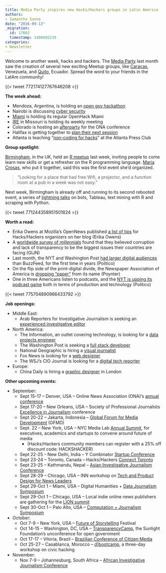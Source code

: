 ```yaml
---
title: Media Party inspires new Hacks/Hackers groups in Latin America
authors:
- Samantha Sunne
date: "2016-09-13"
_migration:
  id: 17602
  timestamp: 1486602219
categories:
- Newsletter
---
```


Welcome to another week, hacks and hackers. The [Media Party][1] last month saw the creation of several new exciting Meetup groups, like [Caracas][2], Venezuela, and [Quito][3], Ecuador. Spread the word to your friends in the LatAm community!

{{< tweet 772174127767646208 >}}

**The week ahead:**

  * Mendoza, Argentina, is holding an [open gov hackathon][4]
  * Nairobi is discussing [cyber security][5]
  * [Miami][6] is holding its regular OpenHack Miami
  * [IRE][7] in Missouri is holding its weekly meeting
  * Colorado is hosting an [afterparty][8] for the ONA conference
  * Halifax is getting together to [plan their next session][9]
  * Atlanta is teaching &#8220;[non-coding for hacks][10]&#8221; at the Atlanta Press Club

**Group spotlight:**

[Birmingham][11], in the UK, held an [R meetup][12] last week, inviting people to come learn new skills or get a refresher on the R programming language. [Maria Crosas][13], who put it together, said this was the first event she&#8217;d organized.

> &#8220;Looking for a place that had free Wifi, a projector, and a function room at a pub in a week was not easy.&#8221;

Next week, Birmingham is already off and running to its second rebooted event, a series of [lightning talks][14] on bots, Tableau, text mining with R and scraping with Python.

{{< tweet 771244358951501824 >}}

**Worth a read:**

  * Erika Owens at Mozilla&#8217;s OpenNews published [a list of tips][15] for Hacks/Hackers organizers on her blog (Erika Owens)
  * A [worldwide survey of millennials][16] found that they believed corruption and lack of transparency to be the biggest issues their countries are facing (GIJN)
  * Last month, the NYT and Washington Post [had larger digital audiences][17] than BuzzFeed, for the first time in years (Politico)
  * On the flip side of the print-digital divide, the Newspaper Association of America is [dropping &#8220;paper&#8221;][18] from its name (Poynter)
  * One in three Americans listen to podcasts, and the [NYT is upping its podcast game][19] both in terms of production and technology (Politico)

{{< tweet 775704890966433792 >}}

**Job openings:**

  * Middle East:
      * Arab Reporters for Investigative Journalism is seeking an [experienced investigative editor][20]
  * North America:
      * The Information, an outlet covering technology, is looking for a [data projects engineer][21]
      * The Washington Post is seeking a [full stack developer][22]
      * National Geographic is hiring a [visual journalist][23]
      * Fox News is looking for a [web designer][24]
      * The WSJ&#8217;s CIO Journal is looking for a [digital tech reporter][25]
  * Europe:
      * China Daily is hiring a [graphic designer][26] in London

**Other upcoming events:**

  * September:
      * Sept 15-17 &#8211; Denver, USA &#8211; Online News Association (ONA)&#8217;s [annual conference][27]
      * Sept 17-20 &#8211; New Orleans, USA &#8211; Society of Professional Journalists [Excellence in Journalism][28] conference
      * Sept 20-22 &#8211; Jakarta, Indonesia &#8211; [Global Forum for Media Development][29] (GFMD)
      * Sept. 22 &#8211; New York, USA &#8211; NYC Media Lab [Annual Summit][30], for executives, academics and startups to convene around future of media
          * (Hacks/Hackers community members can register with a 25% off discount code: HACKSHACKER)
      * Sept 22-25 &#8211; New Delhi, India &#8211; Y Combinator [Startup Conference][31]
      * Sept 23-24 &#8211; Toronto, Canada &#8211; Hacks/Hackers [Connect Toronto][32]
      * Sept 23-25 &#8211; Kathmandu, Nepal &#8211; [Asian Investigative Journalism Conference][33]
      * Sept 28-29 &#8211; Chicago, USA &#8211; INN workshop on [Tech and Product Design for News Leaders][34]
      * Sept 29-Oct 1 &#8211; Miami, USA &#8211; Digital Humanities + [Data Journalism Symposium][35]
      * Sept 29-Oct 1 &#8211; Chicago, USA &#8211; Local indie online news publishers are gathering for the [LION summit][36]
      * Sept 30-Oct 1 &#8211; Palo Alto, USA &#8211; [Computation + Journalism Symposium][37]
  * October:
      * Oct 7-9 &#8211; New York, USA &#8211; [Future of Storytelling][38] Festival
      * Oct 14-15 &#8211; Washington, DC, USA &#8211; [TransparencyCamp][39], the Sunlight Foundation&#8217;s unconference for open government
      * Oct 17-17 &#8211; Vitoria, Brazil &#8211; [Brazilian Conference of Citizen Media][40]
      * Oct 25-27 &#8211; Casablanca, Morocco &#8211; [d|bootcamp][41], a three-day workshop on civic hacking
  * November:
      * Nov 7-9 &#8211; Johannesburg, South Africa &#8211; [African Investigative Journalism Conference][42]

 [1]: http://mediaparty.info
 [2]: http://www.meetup.com/Hacks-Hackers-Periodistas-y-Programadores-Caracas/
 [3]: http://www.meetup.com/Hacks-Hackers-Quito/
 [4]: http://www.meetup.com/Hacks-Hackers-Mendoza/events/233895446/
 [5]: https://www.facebook.com/l.php?u=http%3A%2F%2Fbit.ly%2F2bQa51d&h=tAQFs2-sK&enc=AZNK0UgcJobGvhILEGiA2FRDuC6AykSUk_w25vABLYAnxZAOcBUg11Wik6r867E6QRE&s=1
 [6]: http://www.meetup.com/Hacks-Hackers-Miami/
 [7]: http://www.meetup.com/hackshackersIRE/
 [8]: http://www.meetup.com/hackshackersco/events/230700183/
 [9]: http://www.meetup.com/Hacks-Hackers-HFX/events/234067839/
 [10]: http://www.meetup.com/HacksHackersATL/events/234064395/
 [11]: https://www.meetup.com/Hacks-Hackers-Birmingham/
 [12]: https://www.meetup.com/Hacks-Hackers-Birmingham/events/233683857/
 [13]: https://twitter.com/mcrosasb
 [14]: https://www.meetup.com/Hacks-Hackers-Birmingham/events/233788479/
 [15]: http://erikaowens.com/blog/some-tips-local-hackshackers-organizers
 [16]: http://shaperssurvey.org/
 [17]: http://www.politico.com/media/story/2016/09/revenge-of-the-legacy-sector-004740
 [18]: http://www.poynter.org/2016/the-newspaper-association-of-america-is-changing-its-name/428934/
 [19]: http://www.politico.com/media/story/2016/09/the-new-york-times-gets-serious-about-podcasting-004743
 [20]: https://jobs.theguardian.com/job/6382358/chief-investigative-editor/?TrackID=3#sc=socialmedia&me=socialmedia&cm=0
 [21]: https://www.theinformation.com/become-the-informations-graphics-editor
 [22]: https://washpost.wd5.myworkdayjobs.com/washingtonpostcareers/job/DC-Washington-TWP-Headquarters/Developer_JR-90268563?shared_id=cdfa126b-a3dd-4554-b809-6470cf03ec3f
 [23]: http://foxcareers.com/Search/JobDetail/FNG0005334?organization=National+Geographic+Partners
 [24]: https://www.mediabistro.com/jobs/description/347876/web-designer/
 [25]: http://talkingbiznews.com/biz-news-help-wanted/wsjs-cio-journal-seeks-digital-technology-reporter/
 [26]: https://www.journalism.co.uk/media-jobs/graphic-designer/s75/a665491/
 [27]: http://ona16.journalists.org/
 [28]: http://excellenceinjournalism.org/
 [29]: http://gfmd.info/en/site/news/882/Get-ready-for-the-2016-Jakarta-World-Forum-for-Media-Development.htm
 [30]: http://summit.nycmedialab.org/
 [31]: https://www.innov8.work/ycombinator/
 [32]: http://connect.hackshackers.com/events/toronto
 [33]: http://2016.uncoveringasia.org/
 [34]: https://inn.org/event/technology-and-product-design-for-newsroom-leaders/
 [35]: http://dhdjmiami.com/
 [36]: http://www.lionpublishers.com/conference/home/
 [37]: http://journalism.stanford.edu/cj2016/
 [38]: http://www.fostfest.com/#content
 [39]: https://tcamp.sunlightfoundation.com/register/
 [40]: http://eventos.ufes.br/index.php/midiacidada/midiacidada
 [41]: http://casablanca.dbootcamp.org/
 [42]: http://www.journalism.co.za/aijc/

